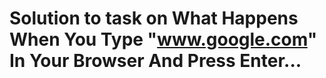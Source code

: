 # Solution to task on What Happens When You Type "www.google.com" In Your Browser And Press Enter...
